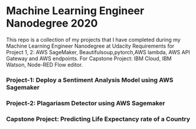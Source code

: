 # Machine Learning Engineer Nanodegree 2020
This repo is a collection of my projects that I have completed during my Machine Learning Engineer Nanodegree at Udacity
Requirements for Project 1, 2: AWS SageMaker, Beautifulsoup,pytorch,AWS lambda, AWS API Gateway and AWS endpoints. For Capstone Project: IBM Cloud, IBM Watson, Node-RED Flow editor.
### Project-1: Deploy a Sentiment Analysis Model using AWS Sagemaker
### Project-2: Plagariasm Detector using AWS Sagemaker
### Capstone Project: Predicting Life Expectancy rate of a Country
